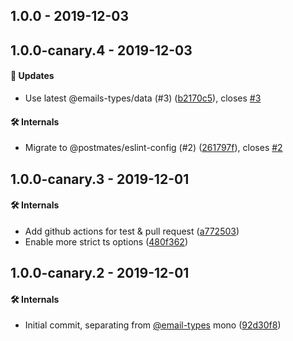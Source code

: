 ## 1.0.0 - 2019-12-03

## 1.0.0-canary.4 - 2019-12-03

#### 🚀 Updates

- Use latest @emails-types/data (#3)
  ([b2170c5](https://github.com/email-types/msotype/commit/b2170c5)), closes
  [#3](https://github.com/email-types/msotype/issues/3)

#### 🛠 Internals

- Migrate to @postmates/eslint-config (#2)
  ([261797f](https://github.com/email-types/msotype/commit/261797f)), closes
  [#2](https://github.com/email-types/msotype/issues/2)

## 1.0.0-canary.3 - 2019-12-01

#### 🛠 Internals

- Add github actions for test & pull request
  ([a772503](https://github.com/email-types/msotype/commit/a772503))
- Enable more strict ts options
  ([480f362](https://github.com/email-types/msotype/commit/480f362))

## 1.0.0-canary.2 - 2019-12-01

#### 🛠 Internals

- Initial commit, separating from [@email-types](https://github.com/email-types)
  mono ([92d30f8](https://github.com/email-types/msotype/commit/92d30f8))
